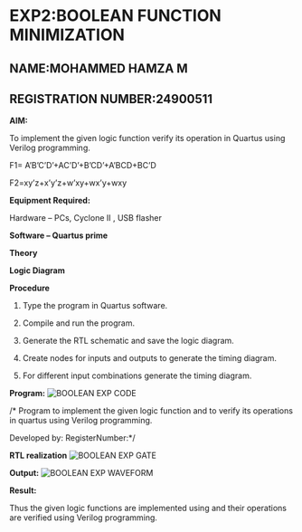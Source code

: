 # EXP2:BOOLEAN FUNCTION MINIMIZATION
## NAME:MOHAMMED HAMZA M
## REGISTRATION NUMBER:24900511

**AIM:**

To implement the given logic function verify its operation in Quartus using Verilog programming.

F1= A’B’C’D’+AC’D’+B’CD’+A’BCD+BC’D 

F2=xy’z+x’y’z+w’xy+wx’y+wxy

**Equipment Required:**

Hardware – PCs, Cyclone II , USB flasher

**Software – Quartus prime**

**Theory**

**Logic Diagram**

**Procedure**

1.	Type the program in Quartus software.

2.	Compile and run the program.

3.	Generate the RTL schematic and save the logic diagram.

4.	Create nodes for inputs and outputs to generate the timing diagram.

5.	For different input combinations generate the timing diagram.


**Program:**
![BOOLEAN EXP CODE](https://github.com/user-attachments/assets/f8ef0482-5ef9-4649-85d2-727b88e96113)

/* Program to implement the given logic function and to verify its operations in quartus using Verilog programming. 

Developed by: RegisterNumber:*/


**RTL realization**
![BOOLEAN EXP GATE](https://github.com/user-attachments/assets/485b3edb-b1a1-46b2-9a10-22101d01ff78)

**Output:**
![BOOLEAN EXP WAVEFORM](https://github.com/user-attachments/assets/d11c596b-2ce8-455c-b054-c0d28d8cb45b)



**Result:**

Thus the given logic functions are implemented using and their operations are verified using Verilog programming.

